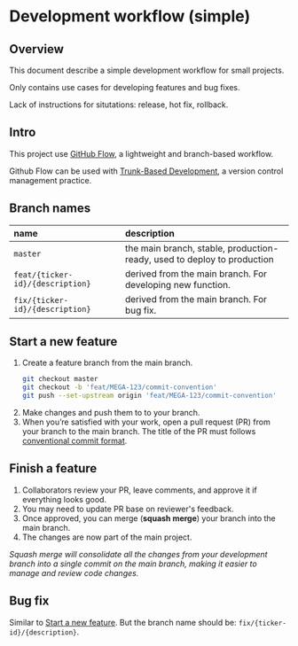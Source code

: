 # Development workflow (simple)

## Overview

This document describe a simple development workflow for small projects.

Only contains use cases for developing features and bug fixes.

Lack of instructions for situtations: release, hot fix, rollback.


## Intro

This project use [GitHub Flow](https://docs.github.com/en/get-started/using-github/github-flow), a lightweight and branch-based workflow.

Github Flow can be used with [Trunk-Based Development](https://trunkbaseddevelopment.com/), a version control management practice.


## Branch names

| name | description |
| :--- | :--- |
| `master` | the main branch, stable, production-ready, used to deploy to production |
| `feat/{ticker-id}/{description}` | derived from the main branch. For developing new function. |
| `fix/{ticker-id}/{description}` | derived from the main branch. For bug fix. |


## Start a new feature

1. Create a feature branch from the main branch.
    ```bash
    git checkout master
    git checkout -b 'feat/MEGA-123/commit-convention'
    git push --set-upstream origin 'feat/MEGA-123/commit-convention'
    ```
1. Make changes and push them to to your branch.
1. When you’re satisfied with your work, open a pull request (PR) from your branch to the main branch. The title of the PR must follows [conventional commit format](https://www.conventionalcommits.org/en/v1.0.0/).

## Finish a feature

1. Collaborators review your PR, leave comments, and approve it if everything looks good.
2. You may need to update PR base on reviewer's feedback.
3. Once approved, you can merge (**squash merge**) your branch into the main branch.
4. The changes are now part of the main project.

*Squash merge will consolidate all the changes from your development branch into a single commit on the main branch, making it easier to manage and review code changes.*

## Bug fix

Similar to [Start a new feature](#start-a-new-feature). But the branch name should be: `fix/{ticker-id}/{description}`.
